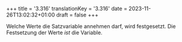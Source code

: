 +++
title = '3.316'
translationKey = '3.316'
date = 2023-11-26T13:02:32+01:00
draft = false
+++

Welche Werte die Satzvariable annehmen darf, wird festgesetzt.
Die Festsetzung der Werte <em class="germph">ist</em> die Variable.
